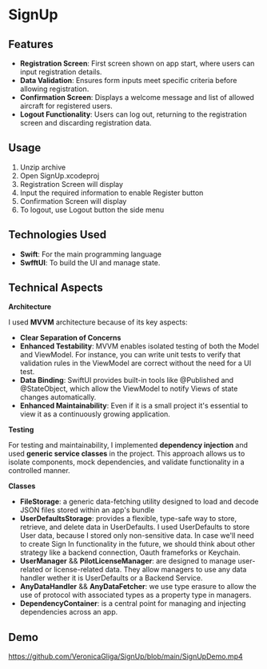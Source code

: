# SignUp

## Features

* **Registration Screen**: First screen shown on app start, where users can input registration details.
* **Data Validation**: Ensures form inputs meet specific criteria before allowing registration.
* **Confirmation Screen**: Displays a welcome message and list of allowed aircraft for registered users.
* **Logout Functionality**: Users can log out, returning to the registration screen and discarding registration data.

## Usage

1. Unzip archive
2. Open SignUp.xcodeproj
3. Registration Screen will display
4. Input the required information to enable Register button
5. Confirmation Screen will display
6. To logout, use Logout button the side menu

## Technologies Used

* **Swift**: For the main programming language
* **SwfftUI**: To build the UI and manage state.

## Technical Aspects

**Architecture**

I used **MVVM** architecture because of its key aspects:
 
* **Clear Separation of Concerns**
* **Enhanced Testability**: MVVM enables isolated testing of both the Model and ViewModel. For instance, you can write unit tests to verify that validation rules in the ViewModel are correct without the need for a UI test.
* **Data Binding**: SwiftUI provides built-in tools like @Published and @StateObject, which allow the ViewModel to notify Views of state changes automatically.
* **Enhanced Maintainability**: Even if it is a small project it's essential to view it as a continuously growing application. 

**Testing**

For testing and maintainability, I implemented **dependency injection** and used **generic service classes** in the project. This approach allows us to isolate components, mock dependencies, and validate functionality in a controlled manner.

**Classes**

* **FileStorage**: a generic data-fetching utility designed to load and decode JSON files stored within an app's bundle
* **UserDefaultsStorage**: provides a flexible, type-safe way to store, retrieve, and delete data in UserDefaults. I used UserDefaults to store User data, because I stored only non-sensitive data. In case we'll need to create Sign In functionality in the future, we should think about other strategy like a backend connection, Oauth frameforks or Keychain.
* **UserManager** && **PilotLicenseManager**: are designed to manage user-related or license-related data. They allow managers to use any data handler wether it is UserDefaults or a Backend Service. 
* **AnyDataHandler** && **AnyDataFetcher**: we use type erasure to allow the use of protocol with associated types as a property type in managers.
* **DependencyContainer**: is a central point for managing and injecting dependencies across an app.

## Demo

https://github.com/VeronicaGliga/SignUp/blob/main/SignUpDemo.mp4
